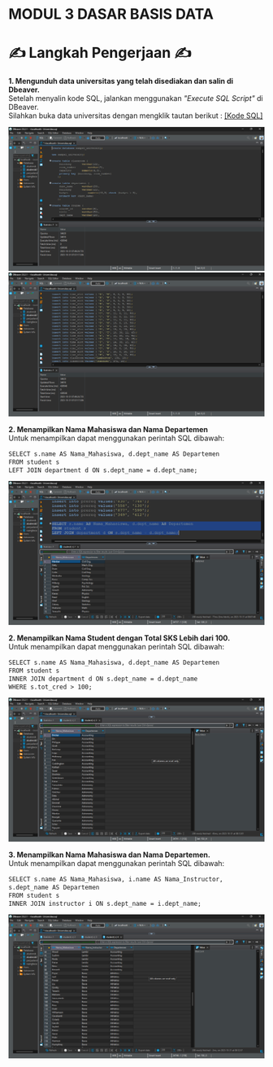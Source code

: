 # MODUL 3 DASAR BASIS DATA


# ✍ Langkah Pengerjaan ✍

<b>1. Mengunduh data universitas yang telah disediakan dan salin di Dbeaver.</b>
<br> Setelah menyalin kode SQL, jalankan menggunakan <i>"Execute SQL Script"</i> di DBeaver.
<br>Silahkan buka data universitas dengan mengklik tautan berikut : [[Kode SQL]](./Universitas.sql)

   
![Gambar](./ss/1.png)
![Gambar](./ss/2.png)

<b>2. Menampilkan Nama Mahasiswa dan Nama Departemen</b>
<br>Untuk menampilkan dapat menggunakan perintah SQL dibawah:

    SELECT s.name AS Nama_Mahasiswa, d.dept_name AS Departemen
    FROM student s
    LEFT JOIN department d ON s.dept_name = d.dept_name;

![Gambar](./ss/3.png)

<b>2. Menampilkan Nama Student dengan Total SKS Lebih dari 100.</b>
<br>Untuk menampilkan dapat menggunakan perintah SQL dibawah:

    SELECT s.name AS Nama_Mahasiswa, d.dept_name AS Departemen
    FROM student s
    INNER JOIN department d ON s.dept_name = d.dept_name
    WHERE s.tot_cred > 100;
![Gambar](./ss/6.png)

    
<b>3. Menampilkan Nama Mahasiswa dan Nama Departemen.</b>
<br>Untuk menampilkan dapat menggunakan perintah SQL dibawah:

    SELECT s.name AS Nama_Mahasiswa, i.name AS Nama_Instructor, s.dept_name AS Departemen
    FROM student s
    INNER JOIN instructor i ON s.dept_name = i.dept_name;

![Gambar](./ss/9.png)